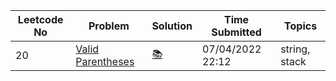 |Leetcode No|Problem    |Solution   |Time Submitted|Topics|
|-----------|-----------|-----------|--------------|--------------| 
|20         |[Valid Parentheses](https://leetcode.com/problems/valid-parentheses/)|[📚](https://github.com/meteahmetyakar/leetcode-problems/blob/main/problems/2.%20Valid%20Parantheses/solution.c)|07/04/2022 22:12|string, stack| 
